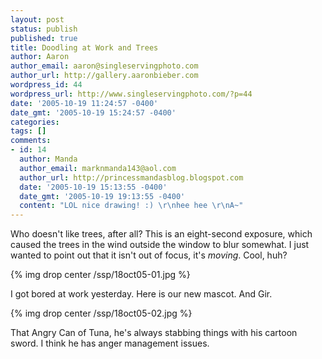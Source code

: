 ```yaml
---
layout: post
status: publish
published: true
title: Doodling at Work and Trees
author: Aaron
author_email: aaron@singleservingphoto.com
author_url: http://gallery.aaronbieber.com
wordpress_id: 44
wordpress_url: http://www.singleservingphoto.com/?p=44
date: '2005-10-19 11:24:57 -0400'
date_gmt: '2005-10-19 15:24:57 -0400'
categories:
tags: []
comments:
- id: 14
  author: Manda
  author_email: marknmanda143@aol.com
  author_url: http://princessmandasblog.blogspot.com
  date: '2005-10-19 15:13:55 -0400'
  date_gmt: '2005-10-19 19:13:55 -0400'
  content: "LOL nice drawing! :) \r\nhee hee \r\nA~"
---
```

Who doesn't like trees, after all? This is an eight-second exposure,
which caused the trees in the wind outside the window to blur somewhat.
I just wanted to point out that it isn't out of focus, it's _moving_.
Cool, huh?

{% img drop center /ssp/18oct05-01.jpg %}

I got bored at work yesterday. Here is our new mascot. And Gir.

{% img drop center /ssp/18oct05-02.jpg %}

That Angry Can of Tuna, he's always stabbing things with his cartoon
sword. I think he has anger management issues.
